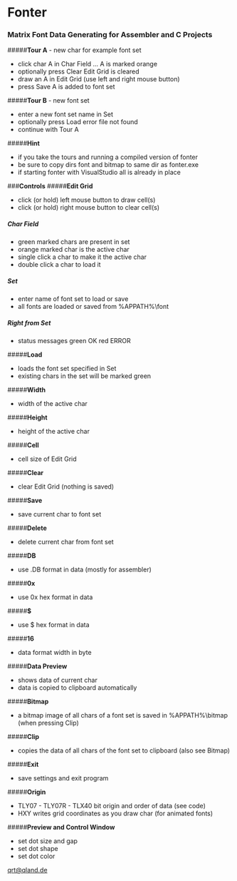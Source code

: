 # **Fonter**

### Matrix Font Data Generating for Assembler and C Projects

#####**Tour A** - new char for example font set
- click char A in Char Field
... A is marked orange
- optionally press Clear 
Edit Grid is cleared
- draw an A in Edit Grid
(use left and right mouse button)
- press Save
A is added to font set

#####**Tour B** - new font set
- enter a new font set name in Set
- optionally press Load
error file not found
- continue with Tour A

#####**Hint**
- if you take the tours and running a compiled version of fonter
- be sure to copy dirs font and bitmap to same dir as fonter.exe
- if starting fonter with VisualStudio all is already in place

###**Controls**
#####**Edit Grid**
- click (or hold) left mouse button to draw cell(s)
- click (or hold) right mouse button to clear cell(s)

##### **Char Field**
- green marked chars are present in set
- orange marked char is the active char
- single click a char to make it the active char
- double click a char to load it

##### **Set**
- enter name of font set to load or save
- all fonts are loaded or saved from %APPATH%\font

##### **Right from Set**

 - status messages
 green OK
 red ERROR

#####**Load**
- loads the font set specified in Set
- existing chars in the set will be marked green

#####**Width**
- width of the active char

#####**Height**

 - height of the active char

#####**Cell**

 - cell size of Edit Grid

#####**Clear**
- clear Edit Grid
(nothing is saved)

#####**Save**
- save current char to font set

#####**Delete**

 - delete current char from font set

#####**DB**
- use .DB format in data 
(mostly for assembler)

#####**0x**
- use 0x hex format in data

#####**$**
- use $ hex format in data

#####**16**
- data format width in byte

#####**Data Preview**
- shows data of current char
- data is copied to clipboard automatically

#####**Bitmap**
- a bitmap image of all chars of a font set is saved in %APPATH%\bitmap 
(when pressing Clip)

#####**Clip**
- copies the data of all chars of the font set to clipboard
(also see Bitmap)

#####**Exit**
- save settings and exit program

#####**Origin**
- TLY07 - TLY07R - TLX40
bit origin and order of data 
(see code)
- HXY
writes grid coordinates as you draw char
(for animated fonts)

#####**Preview and Control Window** 
- set dot size and gap
- set dot shape
- set dot color

[qrt@qland.de](mailto:qrt@qland.de)

